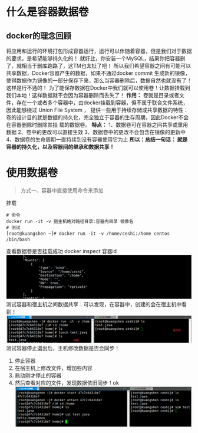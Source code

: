 # 什么是容器数据卷
## docker的理念回顾
将应用和运行的环境打包形成容器运行，运行可以伴随着容器，但是我们对于数据的要求，是希望能够持久化的！
就好比，你安装一个MySQL，结果你把容器删了，就相当于删库跑路了，这TM也太扯了吧！
所以我们希望容器之间有可能可以共享数据，Docker容器产生的数据，如果不通过docker commit 生成新的镜像，使得数据作为镜像的一部分保存下来，那么当容器删除后，数据自然也就没有了！这样是行不通的！
为了能保存数据在Docker中我们就可以使用卷！让数据挂载到我们本地！这样数据就不会因为容器删除而丢失了！
**作用：**
卷就是目录或者文件，存在一个或者多个容器中，由docker挂载到容器，但不属于联合文件系统，因此能够绕过 Union File System ， 提供一些用于持续存储或共享数据的特性：
卷的设计目的就是数据的持久化，完全独立于容器的生存周期，因此Docker不会在容器删除时删除其挂
载的数据卷。
**特点：**
1、数据卷可在容器之间共享或重用数据
2、卷中的更改可以直接生效
3、数据卷中的更改不会包含在镜像的更新中
4、数据卷的生命周期一直持续到没有容器使用它为止
**所以：总结一句话： 就是容器的持久化，以及容器间的继承和数据共享！**

# 使用数据卷
>方式一、容器中直接使用命令来添加

挂载
```shell
# 命令
docker run -it -v 宿主机绝对路径目录:容器内目录 镜像名
# 测试
[root@kuangshen ~]# docker run -it -v /home/ceshi:/home centos /bin/bash
```
查看数据卷是否挂载成功 docker inspect 容器id
![alt text](image-12.png)
测试容器和宿主机之间数据共享：可以发现，在容器中，创建的会在宿主机中看到！
![alt text](image-13.png)
测试容器停止退出后，主机修改数据是否会同步！
1. 停止容器
2. 在宿主机上修改文件，增加些内容
3. 启动刚才停止的容器
4. 然后查看对应的文件，发现数据依旧同步！ok
![alt text](image-14.png)